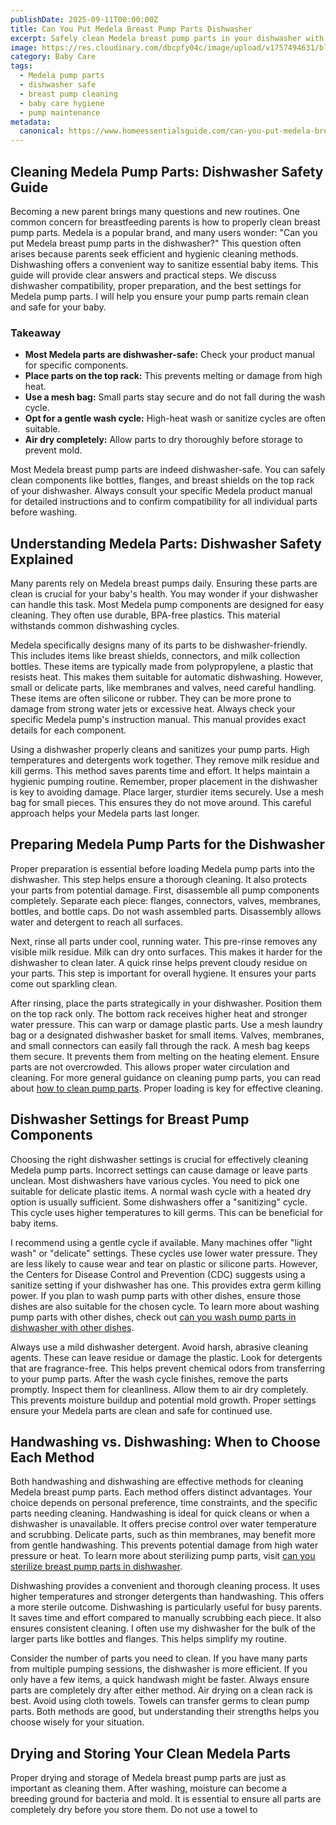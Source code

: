 ```yaml
---
publishDate: 2025-09-11T00:00:00Z
title: Can You Put Medela Breast Pump Parts Dishwasher
excerpt: Safely clean Medela breast pump parts in your dishwasher with these simple steps. Learn which parts are dishwasher-safe and best practices for hygiene.
image: https://res.cloudinary.com/dbcpfy04c/image/upload/v1757494631/blog_image_1757494631_tzai8f.webp
category: Baby Care
tags:
  - Medela pump parts
  - dishwasher safe
  - breast pump cleaning
  - baby care hygiene
  - pump maintenance
metadata:
  canonical: https://www.homeessentialsguide.com/can-you-put-medela-breast-pump-parts-dishwasher
---
```


## Cleaning Medela Pump Parts: Dishwasher Safety Guide

Becoming a new parent brings many questions and new routines. One common concern for breastfeeding parents is how to properly clean breast pump parts. Medela is a popular brand, and many users wonder: "Can you put Medela breast pump parts in the dishwasher?" This question often arises because parents seek efficient and hygienic cleaning methods. Dishwashing offers a convenient way to sanitize essential baby items. This guide will provide clear answers and practical steps. We discuss dishwasher compatibility, proper preparation, and the best settings for Medela pump parts. I will help you ensure your pump parts remain clean and safe for your baby.

### Takeaway

*   **Most Medela parts are dishwasher-safe:** Check your product manual for specific components.
*   **Place parts on the top rack:** This prevents melting or damage from high heat.
*   **Use a mesh bag:** Small parts stay secure and do not fall during the wash cycle.
*   **Opt for a gentle wash cycle:** High-heat wash or sanitize cycles are often suitable.
*   **Air dry completely:** Allow parts to dry thoroughly before storage to prevent mold.

Most Medela breast pump parts are indeed dishwasher-safe. You can safely clean components like bottles, flanges, and breast shields on the top rack of your dishwasher. Always consult your specific Medela product manual for detailed instructions and to confirm compatibility for all individual parts before washing.

## Understanding Medela Parts: Dishwasher Safety Explained

Many parents rely on Medela breast pumps daily. Ensuring these parts are clean is crucial for your baby's health. You may wonder if your dishwasher can handle this task. Most Medela pump components are designed for easy cleaning. They often use durable, BPA-free plastics. This material withstands common dishwashing cycles.

Medela specifically designs many of its parts to be dishwasher-friendly. This includes items like breast shields, connectors, and milk collection bottles. These items are typically made from polypropylene, a plastic that resists heat. This makes them suitable for automatic dishwashing. However, small or delicate parts, like membranes and valves, need careful handling. These items are often silicone or rubber. They can be more prone to damage from strong water jets or excessive heat. Always check your specific Medela pump's instruction manual. This manual provides exact details for each component.

Using a dishwasher properly cleans and sanitizes your pump parts. High temperatures and detergents work together. They remove milk residue and kill germs. This method saves parents time and effort. It helps maintain a hygienic pumping routine. Remember, proper placement in the dishwasher is key to avoiding damage. Place larger, sturdier items securely. Use a mesh bag for small pieces. This ensures they do not move around. This careful approach helps your Medela parts last longer.

## Preparing Medela Pump Parts for the Dishwasher

Proper preparation is essential before loading Medela pump parts into the dishwasher. This step helps ensure a thorough cleaning. It also protects your parts from potential damage. First, disassemble all pump components completely. Separate each piece: flanges, connectors, valves, membranes, bottles, and bottle caps. Do not wash assembled parts. Disassembly allows water and detergent to reach all surfaces.

Next, rinse all parts under cool, running water. This pre-rinse removes any visible milk residue. Milk can dry onto surfaces. This makes it harder for the dishwasher to clean later. A quick rinse helps prevent cloudy residue on your parts. This step is important for overall hygiene. It ensures your parts come out sparkling clean.

After rinsing, place the parts strategically in your dishwasher. Position them on the top rack only. The bottom rack receives higher heat and stronger water pressure. This can warp or damage plastic parts. Use a mesh laundry bag or a designated dishwasher basket for small items. Valves, membranes, and small connectors can easily fall through the rack. A mesh bag keeps them secure. It prevents them from melting on the heating element. Ensure parts are not overcrowded. This allows proper water circulation and cleaning. For more general guidance on cleaning pump parts, you can read about [how to clean pump parts](https://homeessentialsguide.com/how-to-clean-pump-parts). Proper loading is key for effective cleaning.

## Dishwasher Settings for Breast Pump Components

Choosing the right dishwasher settings is crucial for effectively cleaning Medela pump parts. Incorrect settings can cause damage or leave parts unclean. Most dishwashers have various cycles. You need to pick one suitable for delicate plastic items. A normal wash cycle with a heated dry option is usually sufficient. Some dishwashers offer a "sanitizing" cycle. This cycle uses higher temperatures to kill germs. This can be beneficial for baby items.

I recommend using a gentle cycle if available. Many machines offer "light wash" or "delicate" settings. These cycles use lower water pressure. They are less likely to cause wear and tear on plastic or silicone parts. However, the Centers for Disease Control and Prevention (CDC) suggests using a sanitize setting if your dishwasher has one. This provides extra germ killing power. If you plan to wash pump parts with other dishes, ensure those dishes are also suitable for the chosen cycle. To learn more about washing pump parts with other dishes, check out [can you wash pump parts in dishwasher with other dishes](https://homeessentialsguide.com/can-you-wash-pump-parts-in-dishwasher-with-other-dishes).

Always use a mild dishwasher detergent. Avoid harsh, abrasive cleaning agents. These can leave residue or damage the plastic. Look for detergents that are fragrance-free. This helps prevent chemical odors from transferring to your pump parts. After the wash cycle finishes, remove the parts promptly. Inspect them for cleanliness. Allow them to air dry completely. This prevents moisture buildup and potential mold growth. Proper settings ensure your Medela parts are clean and safe for continued use.

## Handwashing vs. Dishwashing: When to Choose Each Method

Both handwashing and dishwashing are effective methods for cleaning Medela breast pump parts. Each method offers distinct advantages. Your choice depends on personal preference, time constraints, and the specific parts needing cleaning. Handwashing is ideal for quick cleans or when a dishwasher is unavailable. It offers precise control over water temperature and scrubbing. Delicate parts, such as thin membranes, may benefit more from gentle handwashing. This prevents potential damage from high water pressure or heat. To learn more about sterilizing pump parts, visit [can you sterilize breast pump parts in dishwasher](https://homeessentialsguide.com/can-you-sterilize-breast-pump-parts-in-dishwasher).

Dishwashing provides a convenient and thorough cleaning process. It uses higher temperatures and stronger detergents than handwashing. This offers a more sterile outcome. Dishwashing is particularly useful for busy parents. It saves time and effort compared to manually scrubbing each piece. It also ensures consistent cleaning. I often use my dishwasher for the bulk of the larger parts like bottles and flanges. This helps simplify my routine.

Consider the number of parts you need to clean. If you have many parts from multiple pumping sessions, the dishwasher is more efficient. If you only have a few items, a quick handwash might be faster. Always ensure parts are completely dry after either method. Air drying on a clean rack is best. Avoid using cloth towels. Towels can transfer germs to clean pump parts. Both methods are good, but understanding their strengths helps you choose wisely for your situation.

## Drying and Storing Your Clean Medela Parts

Proper drying and storage of Medela breast pump parts are just as important as cleaning them. After washing, moisture can become a breeding ground for bacteria and mold. It is essential to ensure all parts are completely dry before you store them. Do not use a towel to